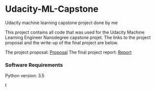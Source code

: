 # Udacity-ML-Capstone
Udacity  machine learning capstone project done by me

This project contains all code that was used for the Udacity Machine Learning Engineer Nanodegree capstone projet.
The links to the project proposal and the write-up of the final project are below.

The project proposal: [Proposal](/Proposal.pdf)
The final project report: [Report](/Report.pdf)


### Software Requirements
Python version: 3.5

t

